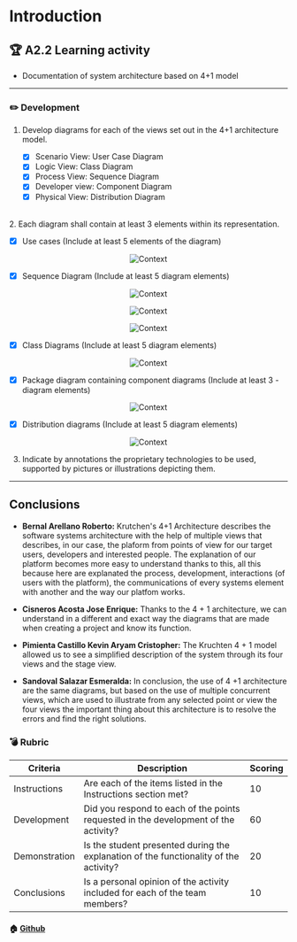 # Introduction

## :trophy: A2.2 Learning activity

- Documentation of system architecture based on 4+1 model
___

### :pencil2: Development

1. Develop diagrams for each of the views set out in the 4+1 architecture model.

    - [x] Scenario View: User Case Diagram
    - [x] Logic View: Class Diagram
    - [x] Process View: Sequence Diagram
    - [x] Developer view: Component Diagram
    - [x] Physical View: Distribution Diagram
<br />
2. Each diagram shall contain at least 3 elements within its representation.

   - [x] Use cases (Include at least 5 elements of the diagram)
   <p align="center">
    <img alt="Context" src="https://raw.githubusercontent.com/KevinPimienta/AAvanzado-de-Software-KACPC/main/img/A2.2%20-%20Casos%20de%20uso.png">
</p>

   - [x] Sequence Diagram (Include at least 5 diagram elements)
 <p align="center">
    <img alt="Context" src="https://raw.githubusercontent.com/KevinPimienta/AAvanzado-de-Software-KACPC/main/img/A2.2%20-%20Secuencia%201.png">
</p>
<p align="center">
    <img alt="Context" src="https://raw.githubusercontent.com/KevinPimienta/AAvanzado-de-Software-KACPC/main/img/A2.2%20-%20Secuencia%202.png">
</p>
<p align="center">
    <img alt="Context" src="https://raw.githubusercontent.com/KevinPimienta/AAvanzado-de-Software-KACPC/main/img/A2.2%20-%20Secuencia%203.png">
</p>

   - [x] Class Diagrams (Include at least 5 diagram elements)
 <p align="center">
    <img alt="Context" src="https://raw.githubusercontent.com/KevinPimienta/AAvanzado-de-Software-KACPC/main/img/A2.2%20-%20clases.png">
</p>
   
   - [x] Package diagram containing component diagrams (Include at least 3 - diagram elements) 
 <p align="center">
    <img alt="Context" src="https://raw.githubusercontent.com/KevinPimienta/AAvanzado-de-Software-KACPC/main/img/A2.2%20-%20Componentes.png">
</p>
   
   - [x] Distribution diagrams (Include at least 5 diagram elements)
 <p align="center">
    <img alt="Context" src="https://raw.githubusercontent.com/KevinPimienta/AAvanzado-de-Software-KACPC/main/img/A2.2%20-DIstribucion.png">
</p>


3. Indicate by annotations the proprietary technologies to be used, supported by pictures or illustrations depicting them.

___

## Conclusions 

*  **Bernal Arellano Roberto:**  Krutchen's 4+1 Architecture describes the software systems architecture with the help of multiple views that describes, in our case, the plaform from points of view for our target users, developers and interested people. The explanation of our platform becomes more easy to understand thanks to this, all this because here are explanated the process, development, interactions (of users with the platform), the communications of every systems element with another and the way our platfom works.
  
*  **Cisneros Acosta Jose Enrique:** Thanks to the 4 + 1 architecture, we can understand in a different and exact way the diagrams that are made when creating a project and know its function.
  
*  **Pimienta Castillo Kevin Aryam Cristopher:** The Kruchten 4 + 1 model allowed us to see a simplified description of the system through its four views and the stage view.

*  **Sandoval Salazar Esmeralda:**  In conclusion, the use of 4 +1 architecture are the same diagrams, but based on the use of multiple concurrent views, which are used to illustrate from any selected point or view the four views the important thing about this architecture is to resolve the errors and find the right solutions.

### :bomb: Rubric

| Criteria | Description | Scoring |
| ------------- | -------------------------------------------------------------------------------------------- | ------- |
| Instructions | Are each of the items listed in the Instructions section met?  | 10 | 
| Development | Did you respond to each of the points requested in the development of the activity?| 60 | 
| Demonstration | Is the student presented during the explanation of the functionality of the activity?  | 20 | 
| Conclusions | Is a personal opinion of the activity included for each of the team members? | 10 | 

#### :house: [Github](https://github.com/KevinPimienta/AAvanzado-de-Software-KACPC)